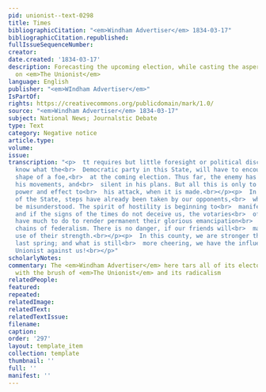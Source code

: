 ```yaml
---
pid: unionist--text-0298
title: Times
bibliographicCitation: "<em>Windham Advertiser</em> 1834-03-17"
bibliographicCitation.republished: 
fullIssueSequenceNumber: 
creator: 
date.created: '1834-03-17'
description: Forecasting the upcoming election, while casting the aspersion of radicalism
  on <em>The Unionist</em>
language: English
publisher: "<em>WIndham Advertiser</em>"
IsPartOf: 
rights: https://creativecommons.org/publicdomain/mark/1.0/
source: "<em>Windham Advertiser</em> 1834-03-17"
subject: National News; Journalstic Debate
type: Text
category: Negative notice
article.type: 
volume: 
issue: 
transcription: "<p>  tt requires but little foresight or political discernment, to
  know what the<br>  Democratic party in this State, will have to encounter, in the
  shape of a foe,<br>  at the coming election. Thus far, the enemy has been sly in
  his movements, and<br>  silent in his plans. But all this is only to give the more
  power and effect to<br>  his attack, when it is made.<br></p><p>  In various parts
  of the State, steps have already been taken by our opponents,<br>  which cannot
  be misunderstood. The spirit of hostility is beginning to<br>  manifest itself,
  and if the signs of the times do not deceive us, the votaries<br>  of Democracy,
  have much to do to render permanent their glorious emancipation<br>  from the galling
  chains of federalism. There is no danger, if our friends will<br>  make a proper
  use of their strength.<br></p><p>  In this county, we are stronger than we were
  last spring; and what is still<br>  more cheering, we have the influence of the
  Unionist against us!<br></p>"
scholarlyNotes: 
commentary: The <em>Windham Advertiser</em> here tars all of its electoral opponents
  with the brush of <em>The Unionist</em> and its radicalism
relatedPeople: 
featured: 
repeated: 
relatedImage: 
relatedText: 
relatedTextIssue: 
filename: 
caption: 
order: '297'
layout: template_item
collection: template
thumbnail: ''
full: ''
manifest: ''
---
```

